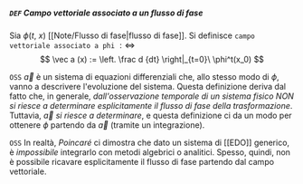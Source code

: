 ##### `DEF` Campo vettoriale associato a un flusso di fase
Sia $\phi (t,\ x)$ [[Note/Flusso di fase|flusso di fase]]. Si definisce `campo vettoriale associato a phi` $:\Leftrightarrow$
$$
\vec a (x) := \left. \frac d {dt} \right|_{t=0}\ \phi^t(x_0)
$$

`OSS` $\vec a$ è un sistema di equazioni differenziali che, allo stesso modo di $\phi$, vanno a descrivere l'evoluzione del sistema. Questa definizione deriva dal fatto che, in generale, _dall'osservazione temporale di un sistema fisico NON si riesce a determinare esplicitamente il flusso di fase della trasformazione_. Tuttavia, _$\vec a$ si riesce a determinare_, e questa definizione ci da un modo per ottenere $\phi$ partendo da $\vec a$ (tramite un integrazione).

`OSS` In realtà, _Poincaré_ ci dimostra che dato un sistema di [[EDO]] generico, è _impossibile_ integrarlo con metodi algebrici o analitici. Spesso, quindi, non è possibile ricavare esplicitamente il flusso di fase partendo dal campo vettoriale.